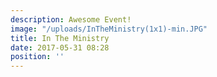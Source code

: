 ```yaml
---
description: Awesome Event!
image: "/uploads/InTheMinistry(1x1)-min.JPG"
title: In The Ministry
date: 2017-05-31 08:28
position: ''
---
```

